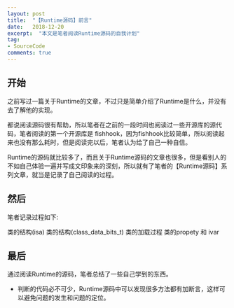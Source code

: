```yaml
---
layout: post
title:  "【Runtime源码】前言"
date:   2018-12-20
excerpt:  "本文是笔者阅读Runtime源码的自我计划"
tag:
- SourceCode
comments: true
---
```


## 开始
之前写过一篇关于Runtime的文章，不过只是简单介绍了Runtime是什么，并没有去了解他的实现。

都说阅读源码很有帮助，所以笔者在之前的一段时间也阅读过一些开源库的源代码，笔者阅读的第一个开源库是 fishhook，因为fishhook比较简单，所以阅读起来也没有那么耗时，但是阅读完以后，笔者认为给了自己一种自信。

Runtime的源码就比较多了，而且关于Runtime源码的文章也很多，但是看别人的不如自己体验一遍并写成文印象来的深刻，所以就有了笔者的【Runtime源码】系列文章，就当是记录了自己阅读的过程。

## 然后

笔者记录过程如下:

类的结构(isa)
类的结构(class_data_bits_t)
类的加载过程
类的propety 和 ivar

## 最后

通过阅读Runtime的源码，笔者总结了一些自己学到的东西。

- 判断的代码必不可少，Runtime源码中可以发现很多方法都有加断言，这样可以避免问题的发生和问题的定位。




